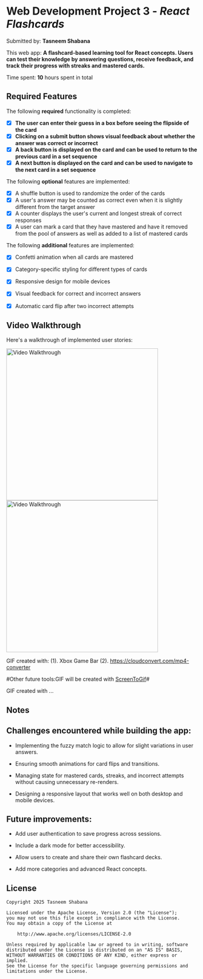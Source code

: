 # Web Development Project 3 - *React Flashcards*

Submitted by: **Tasneem Shabana**

This web app: **A flashcard-based learning tool for React concepts. Users can test their knowledge by answering questions, receive feedback, and track their progress with streaks and mastered cards.**

Time spent: **10** hours spent in total

## Required Features

The following **required** functionality is completed:

- [x] **The user can enter their guess in a box before seeing the flipside of the card**
- [x] **Clicking on a submit button shows visual feedback about whether the answer was correct or incorrect**
- [x] **A back button is displayed on the card and can be used to return to the previous card in a set sequence**
- [x] **A next button is displayed on the card and can be used to navigate to the next card in a set sequence**

The following **optional** features are implemented:

- [x] A shuffle button is used to randomize the order of the cards
- [x] A user's answer may be counted as correct even when it is slightly different from the target answer
- [x] A counter displays the user's current and longest streak of correct responses
- [x] A user can mark a card that they have mastered and have it removed from the pool of answers as well as added to a list of mastered cards

The following **additional** features are implemented:

- [x] Confetti animation when all cards are mastered
- [x] Category-specific styling for different types of cards
- [x] Responsive design for mobile devices
- [x] Visual feedback for correct and incorrect answers
- [x] Automatic card flip after two incorrect attempts



## Video Walkthrough

Here's a walkthrough of implemented user stories:

<img src='./videos/React Flashcards-Mobile.gif' title='Mobile Video app Walkthrough' width='400' alt='Video Walkthrough' />

<img src='./videos/React Flashcards-Desktop.gif' title='Desktop Video app Walkthrough' width='400' alt='Video Walkthrough' />


GIF created with:
(1). Xbox Game Bar
(2). https://cloudconvert.com/mp4-converter

#Other future tools:GIF will be created with [ScreenToGif](https://www.screentogif.com/)#

<!-- Replace this with whatever GIF tool you used! -->
GIF created with ...  
<!-- Recommended tools:
[Kap](https://getkap.co/) for macOS
[ScreenToGif](https://www.screentogif.com/) for Windows
[peek](https://github.com/phw/peek) for Linux. -->

## Notes

## Challenges encountered while building the app:

- Implementing the fuzzy match logic to allow for slight variations in user answers.

- Ensuring smooth animations for card flips and transitions.

- Managing state for mastered cards, streaks, and incorrect attempts without causing unnecessary re-renders.

- Designing a responsive layout that works well on both desktop and mobile devices.

## Future improvements:

- Add user authentication to save progress across sessions.

- Include a dark mode for better accessibility.

- Allow users to create and share their own flashcard decks.

- Add more categories and advanced React concepts.

## License

    Copyright 2025 Tasneem Shabana

    Licensed under the Apache License, Version 2.0 (the "License");
    you may not use this file except in compliance with the License.
    You may obtain a copy of the License at

        http://www.apache.org/licenses/LICENSE-2.0

    Unless required by applicable law or agreed to in writing, software
    distributed under the License is distributed on an "AS IS" BASIS,
    WITHOUT WARRANTIES OR CONDITIONS OF ANY KIND, either express or implied.
    See the License for the specific language governing permissions and
    limitations under the License.